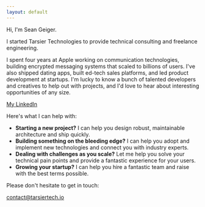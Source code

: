 ```yaml
---
layout: default
---
```


Hi, I'm Sean Geiger.

I started Tarsier Technologies to provide technical consulting and freelance engineering.

I spent four years at Apple working on communication technologies, building encrypted messaging systems that scaled to billions of users.  I've also shipped dating apps, built ed-tech sales platforms, and led product development at startups.  I'm lucky to know a bunch of talented developers and creatives to help out with projects, and I'd love to hear about interesting opportunities of any size.

[My LinkedIn](https://www.linkedin.com/in/geigersean/)

Here's what I can help with:
*   **Starting a new project?** I can help you design robust, maintainable architecture and ship quickly.
*   **Building something on the bleeding edge?**  I can help you adopt and implement new technologies and connect you with industry experts. 
*   **Dealing with challenges as you scale?** Let me help you solve your technical pain points and provide a fantastic experience for your users.
*   **Growing your startup?** I can help you hire a fantastic team and raise with the best terms possible.

<!-- Some project I'm working on or recently completed:
* use -->

Please don't hesitate to get in touch:

[contact@tarsiertech.io](mailto:contact@tarsiertech.io)